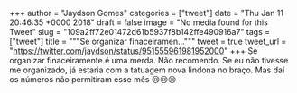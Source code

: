 
+++
author = "Jaydson Gomes"
categories = ["tweet"]
date = "Thu Jan 11 20:46:35 +0000 2018"
draft = false
image = "No media found for this Tweet"
slug = "109a2ff72e01472d61b5937f8b142ffe490916a7"
tags = ["tweet"]
title = """Se organizar finaceiramen..."""
tweet = true
tweet_url = "https://twitter.com/jaydson/status/951555961981952000"
+++
Se organizar finaceiramente é uma merda. Não recomendo.
Se eu não tivesse me organizado, já estaria com a tatuagem nova lindona no braço. Mas daí os números não permitiram esse mês 😢😢😢
